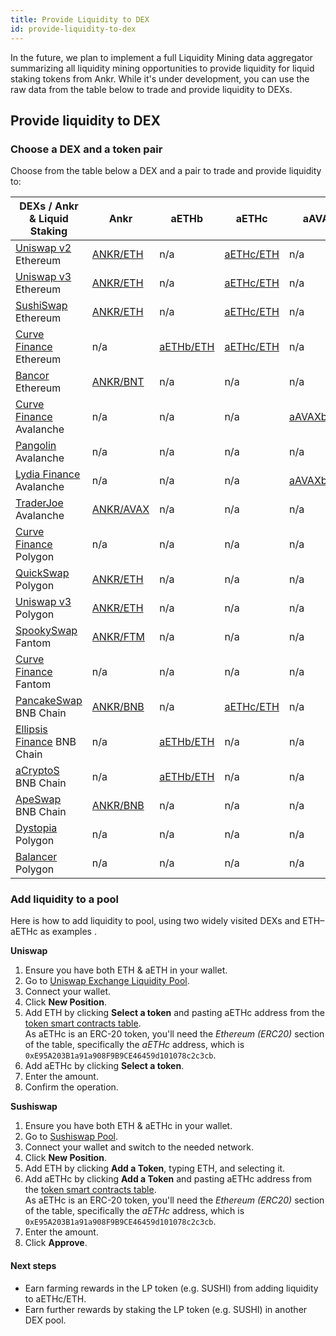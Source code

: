 ```yaml
---
title: Provide Liquidity to DEX
id: provide-liquidity-to-dex
---
```


In the future, we plan to implement a full Liquidity Mining data aggregator summarizing all liquidity mining opportunities to provide liquidity for liquid staking tokens from Ankr.
While it's under development, you can use the raw data from the table below to trade and provide liquidity to DEXs.


## Provide liquidity to DEX

### Choose a DEX and a token pair


Choose from the table below a DEX and a pair to trade and provide liquidity to:

| DEXs / Ankr & Liquid Staking                                 | Ankr                                                                                                                                                             | aETHb                                                                                         | aETHc                                                                                        | aAVAXb                                                                                             | aAVAXc                                                                                            | aMATICb                                                                                                      | aMATICc                                                                                                                                                         | aFTMb                                                                                                                                            | aBNBb                                                                                                          | aBNBc                                                                                                         |
|--------------------------------------------------------------|------------------------------------------------------------------------------------------------------------------------------------------------------------------|-----------------------------------------------------------------------------------------------|----------------------------------------------------------------------------------------------|----------------------------------------------------------------------------------------------------|---------------------------------------------------------------------------------------------------|--------------------------------------------------------------------------------------------------------------|-----------------------------------------------------------------------------------------------------------------------------------------------------------------|--------------------------------------------------------------------------------------------------------------------------------------------------|----------------------------------------------------------------------------------------------------------------|---------------------------------------------------------------------------------------------------------------| 
| [Uniswap v2](https://app.uniswap.org/#/swap?use=V2) Ethereum | [ANKR/ETH](https://v2.info.uniswap.org/pair/0x5201883feeb05822ce25c9af8ab41fc78ca73fa9)                                                                          | n/a                                                                                           | [aETHc/ETH](https://v2.info.uniswap.org/pair/0x6147805e1011417b93e5d693424a62a70d09d0e5)     | n/a                                                                                                | n/a                                                                                               | n/a                                                                                                          | n/a                                                                                                                                                             | n/a                                                                                                                                              | n/a                                                                                                            | n/a                                                                                                           |
| [Uniswap v3](https://uniswap.org/) Ethereum                  | [ANKR/ETH](https://info.uniswap.org/#/pools/0x13dc0a39dc00f394e030b97b0b569dedbe634c0d)                                                                          | n/a                                                                                           | [aETHc/ETH](https://info.uniswap.org/#/tokens/0xe95a203b1a91a908f9b9ce46459d101078c2c3cb)    | n/a                                                                                                | n/a                                                                                               | n/a                                                                                                          | [aMATICc/MATIC](https://info.uniswap.org/#/pools/0xc253a4663c292c1b2dbccd0caf555a380b54fd87)                                                                    | n/a                                                                                                                                              | n/a                                                                                                            | n/a                                                                                                           |
| [SushiSwap](https://sushi.com/) Ethereum                     | [ANKR/ETH](https://analytics.sushi.com/pairs/0x1241f4a348162d99379a23e73926cf0bfcbf131e)                                                                         | n/a                                                                                           | [aETHc/ETH](https://analytics.sushi.com/pairs/0xfa5bc40c3bd5afa8bc2fe6b84562fee16fb2df5f)    | n/a                                                                                                | n/a                                                                                               | n/a                                                                                                          | [aMATICc/MATIC](https://app.sushi.com/analytics/pools/0xE0c06BF8fE8cBC08721868DAd6446609Ce338FfE?chainId=1&id=0xE0c06BF8fE8cBC08721868DAd6446609Ce338FfE)       | n/a                                                                                                                                              | n/a                                                                                                            | n/a                                                                                                           |
| [Curve Finance](https://curve.fi/) Ethereum                  | n/a                                                                                                                                                              | [aETHb/ETH](https://curve.fi/factory/56/)                                                     | [aETHc/ETH](https://curve.fi/ankreth/)                                                       | n/a                                                                                                | n/a                                                                                               | [aMATICb/MATIC](https://curve.fi/factory/58)                                                                 | n/a                                                                                                                                                             | n/a                                                                                                                                              | n/a                                                                                                            | n/a                                                                                                           |
| [Bancor](https://bancor.network/) Ethereum                   | [ANKR/BNT](https://www.ankr.com/docs/staking/defi/provide-liquidity-to-dex)                                                                                      | n/a                                                                                           | n/a                                                                                          | n/a                                                                                                | n/a                                                                                               | n/a                                                                                                          | n/a                                                                                                                                                             | n/a                                                                                                                                              | n/a                                                                                                            | n/a                                                                                                           |
| [Curve Finance](https://avax.curve.fi/) Avalanche            | n/a                                                                                                                                                              | n/a                                                                                           | n/a                                                                                          | [aAVAXb/AVAX](https://avax.curve.fi/factory/44/)                                                   | n/a                                                                                               | n/a                                                                                                          | n/a                                                                                                                                                             | n/a                                                                                                                                              | n/a                                                                                                            | n/a                                                                                                           |
| [Pangolin](https://pangolin.exchange/) Avalanche             | n/a                                                                                                                                                              | n/a                                                                                           | n/a                                                                                          | n/a                                                                                                | [aAVAXc/AVAX](https://info.pangolin.exchange/#/pair/0x5f89d2c80Ec0b51E05529b4b5229732f32f549a7)   | n/a                                                                                                          | n/a                                                                                                                                                             | n/a                                                                                                                                              | n/a                                                                                                            | n/a                                                                                                           |
| [Lydia Finance](https://www.lydia.finance/) Avalanche        | n/a                                                                                                                                                              | n/a                                                                                           | n/a                                                                                          | [aAVAXb/AVAX](https://info.lydia.finance/#/pair/0xba4486e7a6f74be11fb7159d205f876168c906aa)        | n/a                                                                                               | n/a                                                                                                          | n/a                                                                                                                                                             | n/a                                                                                                                                              | n/a                                                                                                            | n/a                                                                                                           |
| [TraderJoe](https://traderjoexyz.com/) Avalanche             | [ANKR/AVAX](https://analytics.traderjoexyz.com/pairs/0x754a67d24fa2cc9caa9596566dd72f44c32a7afc)                                                                 | n/a                                                                                           | n/a                                                                                          | n/a                                                                                                | [aAVAXc/AVAX](https://analytics.traderjoexyz.com/pairs/0x2909273f8EC8FA6Fb976a2D76f4357E607b8aC66)| n/a                                                                                                          | n/a                                                                                                                                                             | n/a                                                                                                                                              | n/a                                                                                                            | n/a                                                                                                           |
| [Curve Finance](https://polygon.curve.fi/) Polygon           | n/a                                                                                                                                                              | n/a                                                                                           | n/a                                                                                          | n/a                                                                                                | n/a                                                                                               | [aMATICb/wMATIC](https://polygon.curve.fi/factory/188)                                                       | n/a                                                                                                                                                             | n/a                                                                                                                                              | n/a                                                                                                            | n/a                                                                                                           |
| [QuickSwap](https://quickswap.exchange/) Polygon             | [ANKR/ETH](https://info.quickswap.exchange/#/pair/0x54db9acc40fd2ce8048fc36330502eedcecb71ba)                                                                    | n/a                                                                                           | n/a                                                                                          | n/a                                                                                                | n/a                                                                                               | n/a                                                                                                          | [aMATICc/MATIC](https://info.quickswap.exchange/#/pair/0xE7D85cF800119BD280A2e555D3DE7F954452a831)                                                              | n/a                                                                                                                                              | n/a                                                                                                            | n/a                                                                                                           |
| [Uniswap v3](https://app.uniswap.org/) Polygon               | [ANKR/ETH](https://info.uniswap.org/#/polygon/pools/0x9f883730174e6feb52365a4bada1854346216140)                                                                  | n/a                                                                                           | n/a                                                                                          | n/a                                                                                                | n/a                                                                                               | n/a                                                                                                          | [aMATICc/MATIC](https://info.uniswap.org/#/polygon/pools/0xcc8d95cde2840fceda80b46ba873b5d1d6b122dc)                                                            | n/a                                                                                                                                              | n/a                                                                                                            | n/a                                                                                                           |
| [SpookySwap](https://spookyswap.finance/) Fantom             | [ANKR/FTM](https://info.spooky.fi/pair/0x313439265b03edb74265a2924a8abbdbef8726f4)                                                                               | n/a                                                                                           | n/a                                                                                          | n/a                                                                                                | n/a                                                                                               | n/a                                                                                                          | n/a                                                                                                                                                             | n/a                                                                                                                                              | n/a                                                                                                            | n/a                                                                                                           |
| [Curve Finance](https://ftm.curve.fi/) Fantom                | n/a                                                                                                                                                              | n/a                                                                                           | n/a                                                                                          | n/a                                                                                                | n/a                                                                                               | n/a                                                                                                          | n/a                                                                                                                                                             | [aFTMb/FTM](https://ftm.curve.fi/factory/76)                                                                                                     | n/a                                                                                                            | n/a                                                                                                           |
| [PancakeSwap](https://pancakeswap.finance/) BNB Chain        | [ANKR/BNB](https://pancakeswap.info/pool/0x3147f98b8f9c53acdf8f16332ead12b592a1a4ae)                                                                             | n/a                                                                                           | [aETHc/ETH](https://pancakeswap.finance/info/pool/0x4ca395de586e8a3917f8494a14cf2bc6c491af06)| n/a                                                                                                | n/a                                                                                               | n/a                                                                                                          | [aMATICc/MATIC](https://pancakeswap.finance/info/pool/0x0D089176261375d8B535e579301608C024eBF134)                                                               | n/a                                                                                                                                              | n/a                                                                                                            | [aBNBc/BNB](https://pancakeswap.finance/info/pool/0x272c2cf847a49215a3a1d4bff8760e503a06f880)                 |
| [Ellipsis Finance](https://ellipsis.finance/) BNB Chain      | n/a                                                                                                                                                              | [aETHb/ETH](https://ellipsis.finance/pool/15)                                                 | n/a                                                                                          | n/a                                                                                                | n/a                                                                                               | [aMATICb/MATIC](https://ellipsis.finance/pool/16)                                                            | n/a                                                                                                                                                             | n/a                                                                                                                                              | [aBNBb/BNB](https://ellipsis.finance/pool/6)                                                                   | n/a                                                                                                           |
| [aCryptoS](https://app2.acryptos.com/) BNB Chain             | n/a                                                                                                                                                              | [aETHb/ETH](https://app.acryptos.com/stableswap/deposit/aethb/)                               | n/a                                                                                          | n/a                                                                                                | n/a                                                                                               | [aMATICb/MATIC](https://app.acryptos.com/stableswap/deposit/amaticb/)                                        | n/a                                                                                                                                                             | n/a                                                                                                                                              | [aBNBb/BNB](https://app2.acryptos.com/stableswap/abnbb/)                                                       | n/a                                                                                                           |
| [ApeSwap](https://apeswap.finance/) BNB Chain                | [ANKR/BNB](https://info.apeswap.finance/token/0xf307910a4c7bbc79691fd374889b36d8531b08e3)                                                                        | n/a                                                                                           | n/a                                                                                          | n/a                                                                                                | n/a                                                                                               | n/a                                                                                                          | [aMATICc/MATIC](https://info.apeswap.finance/pair/0x40b6958B3d22F7a6E2Dec97B63dC4EAe98d16e85)                                                                   | n/a                                                                                                                                              | n/a                                                                                                            | [aBNBc/BNB](https://info.apeswap.finance/pair/0x1C3BFdA8d788689ab2Fb935a9499c67e098A9E84)                     |
| [Dystopia](https://www.dystopia.exchange/) Polygon           | n/a                                                                                                                                                              | n/a                                                                                           | n/a                                                                                          | n/a                                                                                                | n/a                                                                                               | n/a                                                                                                          | [aMATICc/MATIC](https://www.dystopia.exchange/liquidity/0x29281A2B8f8Cdc453066282017C48516eC2A9d22)                                                             | n/a                                                                                                                                              | n/a                                                                                                            | n/a                                                                                                           |
| [Balancer](https://polygon.balancer.fi) Polygon              | n/a                                                                                                                                                              | n/a                                                                                           | n/a                                                                                          | n/a                                                                                                | n/a                                                                                               | n/a                                                                                                          | [aMATICc/MATIC](https://polygon.balancer.fi/#/pool/0xb04e1b6d0dc0f1de1b7598350ea09bd1856c464600020000000000000000051a)                                          | n/a                                                                                                                                              | n/a                                                                                                            | n/a                                                                                                           |

### Add liquidity to a pool

Here is how to add liquidity to pool, using two widely visited DEXs and ETH–aETHc as examples . 

**Uniswap**

1. Ensure you have both ETH & aETH in your wallet.
2. Go to [Uniswap Exchange Liquidity Pool](https://uniswap.exchange/pool).
3. Connect your wallet.
4. Click **New Position**.
5. Add ETH by clicking **Select a token** and pasting aETHc address from the [token smart contracts table](https://www.ankr.com/docs/staking/extra/ls-smart-contract-addresses-mn/).<br /> 
   As aETHc is an ERC-20 token, you'll need the *Ethereum (ERC20)* section of the table, specifically the *aETHc* address, which is `0xE95A203B1a91a908F9B9CE46459d101078c2c3cb`.
6. Add aETHc by clicking **Select a token**.
7. Enter the amount. 
8. Confirm the operation.

**Sushiswap**

1. Ensure you have both ETH & aETHc in your wallet.
2. Go to [Sushiswap Pool](https://app.sushi.com/pool).
3. Connect your wallet and switch to the needed network.
4. Click **New Position**.
5. Add ETH by clicking **Add a Token**, typing ETH, and selecting it.
6. Add aETHc by clicking **Add a Token** and pasting aETHc address from the [token smart contracts table](https://www.ankr.com/docs/staking/extra/ls-smart-contract-addresses-mn/).<br /> 
   As aETHc is an ERC-20 token, you'll need the *Ethereum (ERC20)* section of the table, specifically the *aETHc* address, which is `0xE95A203B1a91a908F9B9CE46459d101078c2c3cb`.
7. Enter the amount.
8. Click **Approve**.

#### Next steps

* Earn farming rewards in the LP token (e.g. SUSHI) from adding liquidity to aETHc/ETH.
* Earn further rewards by staking the LP token (e.g. SUSHI) in another DEX pool.
